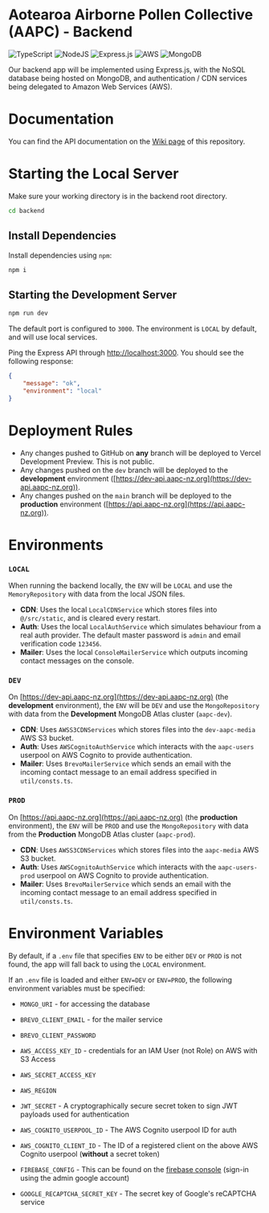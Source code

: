 # Aotearoa Airborne Pollen Collective (AAPC) - Backend

![TypeScript](https://img.shields.io/badge/typescript-%23007ACC.svg?style=for-the-badge&logo=typescript&logoColor=white)
![NodeJS](https://img.shields.io/badge/node.js-6DA55F?style=for-the-badge&logo=node.js&logoColor=white)
![Express.js](https://img.shields.io/badge/express.js-%23404d59.svg?style=for-the-badge&logo=express&logoColor=%2361DAFB)
![AWS](https://img.shields.io/badge/AWS-%23FF9900.svg?style=for-the-badge&logo=amazon-aws&logoColor=white)
![MongoDB](https://img.shields.io/badge/MongoDB-%234ea94b.svg?style=for-the-badge&logo=mongodb&logoColor=white)

Our backend app will be implemented using Express.js, with the NoSQL database being hosted on MongoDB, and
authentication /
CDN services being delegated to Amazon Web Services (AWS).

# Documentation

You can find the API documentation on the [Wiki page](https://github.com/uoa-compsci399-s1-2024/capstone-project-2024-s1-team-15/wiki) of this repository.

# Starting the Local Server

Make sure your working directory is in the backend root directory.

```bash
cd backend
```

## Install Dependencies

Install dependencies using `npm`:

```bash
npm i
```

## Starting the Development Server

```bash
npm run dev
```

The default port is configured to `3000`. The environment is `LOCAL` by default, and will use local services.

Ping the Express API through [http://localhost:3000](http://localhost:3000). You should see the following response:

```json
{
    "message": "ok",
    "environment": "local"
}
```

# Deployment Rules

-   Any changes pushed to GitHub on **any** branch will be deployed to Vercel Development Preview. This is not public.
-   Any changes pushed on the `dev` branch will be deployed to the **development**
    environment ([https://dev-api.aapc-nz.org](https://dev-api.aapc-nz.org)).
-   Any changes pushed on the `main` branch will be deployed to the **production**
    environment ([https://api.aapc-nz.org](https://api.aapc-nz.org)).

# Environments

### `LOCAL`

When running the backend locally, the `ENV` will be `LOCAL` and use the `MemoryRepository` with data from the local JSON
files.
- **CDN**: Uses the local `LocalCDNService` which stores files into `@/src/static`, and is cleared every restart.
- **Auth**: Uses the local `LocalAuthService` which simulates behaviour from a real auth provider. The default master password is `admin` and email verification code `123456`.
- **Mailer**: Uses the local `ConsoleMailerService` which outputs incoming contact messages on the console.

### `DEV`

On [https://dev-api.aapc-nz.org](https://dev-api.aapc-nz.org) (the **development** environment), the `ENV` will be `DEV`
and use the `MongoRepository` with data from the **Development** MongoDB Atlas cluster (`aapc-dev`).

- **CDN**: Uses `AWSS3CDNServices` which stores files into the `dev-aapc-media` AWS S3 bucket.
- **Auth**: Uses `AWSCognitoAuthService` which interacts with the `aapc-users` userpool on AWS Cognito to provide authentication.
- **Mailer**: Uses `BrevoMailerService` which sends an email with the incoming contact message to an email address specified in `util/consts.ts`.

### `PROD`

On [https://api.aapc-nz.org](https://api.aapc-nz.org) (the **production** environment), the `ENV` will be `PROD` and use
the `MongoRepository` with data from the **Production** MongoDB Atlas cluster (`aapc-prod`).

- **CDN**: Uses `AWSS3CDNServices` which stores files into the `aapc-media` AWS S3 bucket.
- **Auth**: Uses `AWSCognitoAuthService` which interacts with the `aapc-users-prod` userpool on AWS Cognito to provide
  authentication.
- **Mailer**: Uses `BrevoMailerService` which sends an email with the incoming contact message to an email address
  specified in `util/consts.ts`.

# Environment Variables

By default, if a `.env` file that specifies `ENV` to be either `DEV` or `PROD` is not found, the app will fall back to using the `LOCAL` environment.

If an `.env` file is loaded and either `ENV=DEV` or `ENV=PROD`, the following environment variables must be specified:

- `MONGO_URI` - for accessing the database


- `BREVO_CLIENT_EMAIL` - for the mailer service
- `BREVO_CLIENT_PASSWORD`


- `AWS_ACCESS_KEY_ID` - credentials for an IAM User (not Role) on AWS with S3 Access
- `AWS_SECRET_ACCESS_KEY`
- `AWS_REGION`


- `JWT_SECRET` - A cryptographically secure secret token to sign JWT payloads used for authentication


- `AWS_COGNITO_USERPOOL_ID` - The AWS Cognito userpool ID for auth
- `AWS_COGNITO_CLIENT_ID` - The ID of a registered client on the above AWS Cognito userpool (**without** a secret token)


- `FIREBASE_CONFIG` - This can be found on the [firebase console](https://console.firebase.google.com/) (sign-in using the admin google account)


- `GOOGLE_RECAPTCHA_SECRET_KEY` - The secret key of Google's reCAPTCHA service
